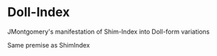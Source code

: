# Doll-Index
JMontgomery's manifestation of Shim-Index into Doll-form variations

Same premise as ShimIndex
